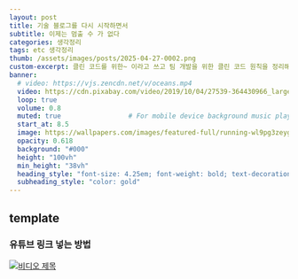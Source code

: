 ```yaml
---
layout: post 
title: 기술 블로그를 다시 시작하면서
subtitle: 이제는 멈출 수 가 없다
categories: 생각정리
tags: etc 생각정리
thumb: /assets/images/posts/2025-04-27-0002.png
custom-excerpt: 클린 코드를 위한~ 이라고 쓰고 팀 개발을 위한 클린 코드 원칙을 정리해 보았다. 
banner:
  # video: https://vjs.zencdn.net/v/oceans.mp4
  video: https://cdn.pixabay.com/video/2019/10/04/27539-364430966_large.mp4
  loop: true
  volume: 0.8
  muted: true                 # For mobile device background music play 
  start_at: 8.5
  image: https://wallpapers.com/images/featured-full/running-wl9pg3zeygysq0ps.jpg
  opacity: 0.618
  background: "#000"
  height: "100vh"
  min_height: "38vh"
  heading_style: "font-size: 4.25em; font-weight: bold; text-decoration: underline"
  subheading_style: "color: gold"
---
```


## template

### 유튜브 링크 넣는 방법
[![비디오 제목](https://img.youtube.com/vi/VIDEO_ID/0.jpg)](https://www.youtube.com/watch?v=VIDEO_ID)